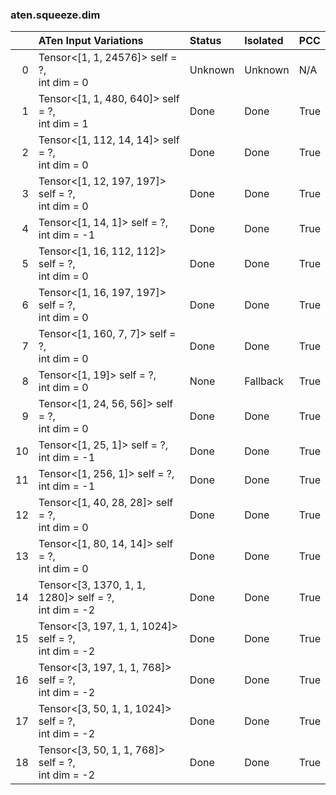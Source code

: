 ### aten.squeeze.dim
|    | ATen Input Variations                                   | Status   | Isolated   | PCC   |
|---:|:--------------------------------------------------------|:---------|:-----------|:------|
|  0 | Tensor<[1, 1, 24576]> self = ?,<br>int dim = 0          | Unknown  | Unknown    | N/A   |
|  1 | Tensor<[1, 1, 480, 640]> self = ?,<br>int dim = 1       | Done     | Done       | True  |
|  2 | Tensor<[1, 112, 14, 14]> self = ?,<br>int dim = 0       | Done     | Done       | True  |
|  3 | Tensor<[1, 12, 197, 197]> self = ?,<br>int dim = 0      | Done     | Done       | True  |
|  4 | Tensor<[1, 14, 1]> self = ?,<br>int dim = -1            | Done     | Done       | True  |
|  5 | Tensor<[1, 16, 112, 112]> self = ?,<br>int dim = 0      | Done     | Done       | True  |
|  6 | Tensor<[1, 16, 197, 197]> self = ?,<br>int dim = 0      | Done     | Done       | True  |
|  7 | Tensor<[1, 160, 7, 7]> self = ?,<br>int dim = 0         | Done     | Done       | True  |
|  8 | Tensor<[1, 19]> self = ?,<br>int dim = 0                | None     | Fallback   | True  |
|  9 | Tensor<[1, 24, 56, 56]> self = ?,<br>int dim = 0        | Done     | Done       | True  |
| 10 | Tensor<[1, 25, 1]> self = ?,<br>int dim = -1            | Done     | Done       | True  |
| 11 | Tensor<[1, 256, 1]> self = ?,<br>int dim = -1           | Done     | Done       | True  |
| 12 | Tensor<[1, 40, 28, 28]> self = ?,<br>int dim = 0        | Done     | Done       | True  |
| 13 | Tensor<[1, 80, 14, 14]> self = ?,<br>int dim = 0        | Done     | Done       | True  |
| 14 | Tensor<[3, 1370, 1, 1, 1280]> self = ?,<br>int dim = -2 | Done     | Done       | True  |
| 15 | Tensor<[3, 197, 1, 1, 1024]> self = ?,<br>int dim = -2  | Done     | Done       | True  |
| 16 | Tensor<[3, 197, 1, 1, 768]> self = ?,<br>int dim = -2   | Done     | Done       | True  |
| 17 | Tensor<[3, 50, 1, 1, 1024]> self = ?,<br>int dim = -2   | Done     | Done       | True  |
| 18 | Tensor<[3, 50, 1, 1, 768]> self = ?,<br>int dim = -2    | Done     | Done       | True  |

